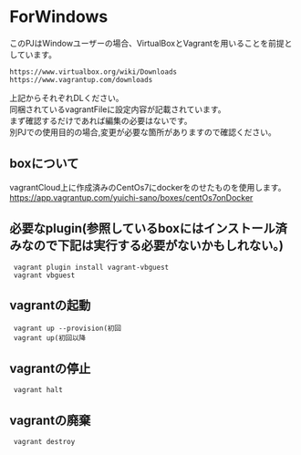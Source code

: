 # ForWindows
このPJはWindowユーザーの場合、VirtualBoxとVagrantを用いることを前提としています。  

    https://www.virtualbox.org/wiki/Downloads  
    https://www.vagrantup.com/downloads  
上記からそれぞれDLください。  
同梱されているvagrantFileに設定内容が記載されています。  
まず確認するだけであれば編集の必要はないです。  
別PJでの使用目的の場合,変更が必要な箇所がありますので確認ください。
## boxについて
 vagrantCloud上に作成済みのCentOs7にdockerをのせたものを使用します。
 https://app.vagrantup.com/yuichi-sano/boxes/centOs7onDocker
 
## 必要なplugin(参照しているboxにはインストール済みなので下記は実行する必要がないかもしれない。)
     vagrant plugin install vagrant-vbguest
     vagrant vbguest
## vagrantの起動
     vagrant up --provision(初回
     vagrant up(初回以降
## vagrantの停止
     vagrant halt
## vagrantの廃棄
     vagrant destroy

